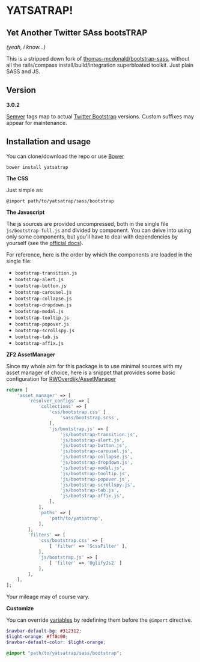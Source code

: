 YATSATRAP!
===

Yet Another Twitter SAss bootsTRAP
---
*(yeah, i know...)*

This is a stripped down fork of [thomas-mcdonald/bootstrap-sass](https://github.com/thomas-mcdonald/bootstrap-sass), without all the rails/compass install/build/integration superbloated toolkit. Just plain SASS and JS.


Version
---

**3.0.2**

[Semver](http://semver.org) tags map to actual [Twitter Bootstrap](http://getbootstrap.com) versions. Custom suffixes may appear for maintenance.


Installation and usage
---

You can clone/download the repo or use [Bower](http://bower.io)

`bower install yatsatrap`


**The CSS**

Just simple as:

`@import path/to/yatsatrap/sass/bootstrap`


**The Javascript**

The js sources are provided uncompressed, both in the single file `js/bootstrap-full.js` and divided by component.
You can delve into using only some components, but you'll have to deal with dependencies by yourself (see the [official docs](http://getbootstrap.com/javascript)).

For reference, here is the order by which the components are loaded in the single file:

*  `bootstrap-transition.js`
*  `bootstrap-alert.js`
*  `bootstrap-button.js`
*  `bootstrap-carousel.js`
*  `bootstrap-collapse.js`
*  `bootstrap-dropdown.js`
*  `bootstrap-modal.js`
*  `bootstrap-tooltip.js`
*  `bootstrap-popover.js`
*  `bootstrap-scrollspy.js`
*  `bootstrap-tab.js`
*  `bootstrap-affix.js`


**ZF2 AssetManager**

Since my whole aim for this package is to use minimal sources with my asset manager of choice, here is a snippet that provides some basic configuration for [RWOverdijk/AssetManager](https://github.com/RWOverdijk/AssetManager)

```php
return [
    'asset_manager' => [
        'resolver_configs' => [
            'collections' => [
                'css/bootstrap.css' [
                    'sass/bootstrap.scss',
                ],
                'js/bootstrap.js' => [
                    'js/bootstrap-transition.js',
                    'js/bootstrap-alert.js',
                    'js/bootstrap-button.js',
                    'js/bootstrap-carousel.js',
                    'js/bootstrap-collapse.js',
                    'js/bootstrap-dropdown.js',
                    'js/bootstrap-modal.js',
                    'js/bootstrap-tooltip.js',
                    'js/bootstrap-popover.js',
                    'js/bootstrap-scrollspy.js',
                    'js/bootstrap-tab.js',
                    'js/bootstrap-affix.js',
                ],
            ],
            'paths' => [
                'path/to/yatsatrap',
            ],
        ],
        'filters' => [
            'css/bootstrap.css' => [
                [ 'filter' => 'ScssFilter' ],
            ],
            'js/bootstrap.js' => [
                [ 'filter' => 'UglifyJs2' ]
            ],
        ],
    ],
];
```

Your mileage may of course vary.


**Customize**

You can override [variables](http://getbootstrap.com/customize/#less-variables) by redefining them before the `@import` directive.

```scss
$navbar-default-bg: #312312;
$light-orange: #ff8c00;
$navbar-default-color: $light-orange;

@import "path/to/yatsatrap/sass/bootstrap";
```
